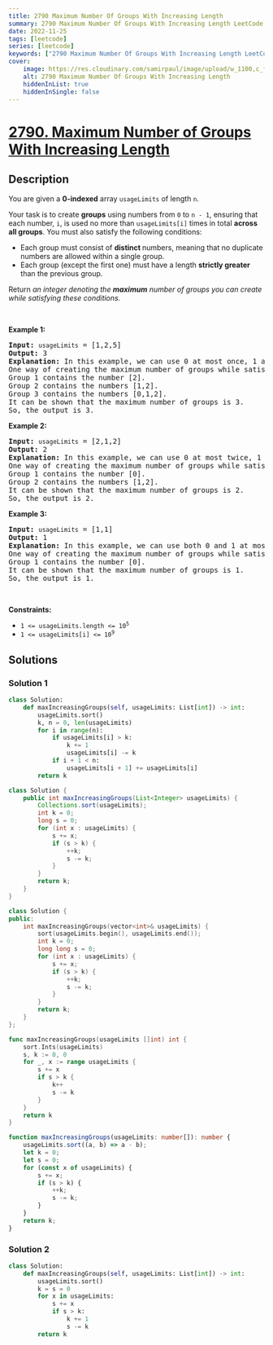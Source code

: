 ```yaml
---
title: 2790 Maximum Number Of Groups With Increasing Length
summary: 2790 Maximum Number Of Groups With Increasing Length LeetCode Solution Explained
date: 2022-11-25
tags: [leetcode]
series: [leetcode]
keywords: ["2790 Maximum Number Of Groups With Increasing Length LeetCode Solution Explained in all languages", "2790 Maximum Number Of Groups With Increasing Length", "LeetCode", "leetcode solution in Python3 C++ Java Go PHP Ruby Swift TypeScript Rust C# JavaScript C", "GeeksforGeeks", "InterviewBit", "Coding Ninjas", "HackerRank", "HackerEarth", "CodeChef", "TopCoder", "AlgoExpert", "freeCodeCamp", "Codeforces", "GitHub", "AtCoder", "Samir Paul"]
cover:
    image: https://res.cloudinary.com/samirpaul/image/upload/w_1100,c_fit,co_rgb:FFFFFF,l_text:Arial_75_bold:2790 Maximum Number Of Groups With Increasing Length - Solution Explained/problem-solving.webp
    alt: 2790 Maximum Number Of Groups With Increasing Length
    hiddenInList: true
    hiddenInSingle: false
---
```



# [2790. Maximum Number of Groups With Increasing Length](https://leetcode.com/problems/maximum-number-of-groups-with-increasing-length)


## Description

<p>You are given a <strong>0-indexed</strong> array <code>usageLimits</code> of length <code>n</code>.</p>

<p>Your task is to create <strong>groups</strong> using numbers from <code>0</code> to <code>n - 1</code>, ensuring that each number, <code>i</code>, is used no more than <code>usageLimits[i]</code> times in total <strong>across all groups</strong>. You must also satisfy the following conditions:</p>

<ul>
	<li>Each group must consist of <strong>distinct </strong>numbers, meaning that no duplicate numbers are allowed within a single group.</li>
	<li>Each group (except the first one) must have a length <strong>strictly greater</strong> than the previous group.</li>
</ul>

<p>Return <em>an integer denoting the <strong>maximum</strong> number of groups you can create while satisfying these conditions.</em></p>

<p>&nbsp;</p>
<p><strong class="example">Example 1:</strong></p>

<pre>
<strong>Input:</strong> <code>usageLimits</code> = [1,2,5]
<strong>Output:</strong> 3
<strong>Explanation:</strong> In this example, we can use 0 at most once, 1 at most twice, and 2 at most five times.
One way of creating the maximum number of groups while satisfying the conditions is: 
Group 1 contains the number [2].
Group 2 contains the numbers [1,2].
Group 3 contains the numbers [0,1,2]. 
It can be shown that the maximum number of groups is 3. 
So, the output is 3. </pre>

<p><strong class="example">Example 2:</strong></p>

<pre>
<strong>Input:</strong> <code>usageLimits</code> = [2,1,2]
<strong>Output:</strong> 2
<strong>Explanation:</strong> In this example, we can use 0 at most twice, 1 at most once, and 2 at most twice.
One way of creating the maximum number of groups while satisfying the conditions is:
Group 1 contains the number [0].
Group 2 contains the numbers [1,2].
It can be shown that the maximum number of groups is 2.
So, the output is 2. 
</pre>

<p><strong class="example">Example 3:</strong></p>

<pre>
<strong>Input:</strong> <code>usageLimits</code> = [1,1]
<strong>Output:</strong> 1
<strong>Explanation:</strong> In this example, we can use both 0 and 1 at most once.
One way of creating the maximum number of groups while satisfying the conditions is:
Group 1 contains the number [0].
It can be shown that the maximum number of groups is 1.
So, the output is 1. 
</pre>

<p>&nbsp;</p>
<p><strong>Constraints:</strong></p>

<ul>
	<li><code>1 &lt;= usageLimits.length &lt;= 10<sup>5</sup></code></li>
	<li><code>1 &lt;= usageLimits[i] &lt;= 10<sup>9</sup></code></li>
</ul>

## Solutions

### Solution 1

<!-- tabs:start -->

```python
class Solution:
    def maxIncreasingGroups(self, usageLimits: List[int]) -> int:
        usageLimits.sort()
        k, n = 0, len(usageLimits)
        for i in range(n):
            if usageLimits[i] > k:
                k += 1
                usageLimits[i] -= k
            if i + 1 < n:
                usageLimits[i + 1] += usageLimits[i]
        return k
```

```java
class Solution {
    public int maxIncreasingGroups(List<Integer> usageLimits) {
        Collections.sort(usageLimits);
        int k = 0;
        long s = 0;
        for (int x : usageLimits) {
            s += x;
            if (s > k) {
                ++k;
                s -= k;
            }
        }
        return k;
    }
}
```

```cpp
class Solution {
public:
    int maxIncreasingGroups(vector<int>& usageLimits) {
        sort(usageLimits.begin(), usageLimits.end());
        int k = 0;
        long long s = 0;
        for (int x : usageLimits) {
            s += x;
            if (s > k) {
                ++k;
                s -= k;
            }
        }
        return k;
    }
};
```

```go
func maxIncreasingGroups(usageLimits []int) int {
	sort.Ints(usageLimits)
	s, k := 0, 0
	for _, x := range usageLimits {
		s += x
		if s > k {
			k++
			s -= k
		}
	}
	return k
}
```

```ts
function maxIncreasingGroups(usageLimits: number[]): number {
    usageLimits.sort((a, b) => a - b);
    let k = 0;
    let s = 0;
    for (const x of usageLimits) {
        s += x;
        if (s > k) {
            ++k;
            s -= k;
        }
    }
    return k;
}
```

<!-- tabs:end -->

### Solution 2

<!-- tabs:start -->

```python
class Solution:
    def maxIncreasingGroups(self, usageLimits: List[int]) -> int:
        usageLimits.sort()
        k = s = 0
        for x in usageLimits:
            s += x
            if s > k:
                k += 1
                s -= k
        return k
```

<!-- tabs:end -->

<!-- end -->
